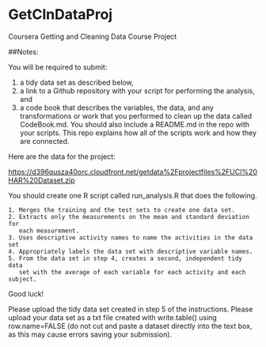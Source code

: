 # GetClnDataProj
Coursera  Getting and Cleaning Data Course Project

##Notes:



You will be required to submit: 

1) a tidy data set as described below, 
2) a link to a Github repository with your script for performing 
the analysis, and 
3) a code book that describes the variables, the data, and any transformations
or work that you performed to clean up the data called CodeBook.md. 
You should also include a README.md in the repo with your scripts. 
This repo explains how all of the scripts work and how they are connected. 

Here are the data for the project:

https://d396qusza40orc.cloudfront.net/getdata%2Fprojectfiles%2FUCI%20HAR%20Dataset.zip

 You should create one R script called run_analysis.R that does the following. 

    1. Merges the training and the test sets to create one data set.
    2. Extracts only the measurements on the mean and standard deviation for 
	   each measurement. 
    3. Uses descriptive activity names to name the activities in the data set
    4. Appropriately labels the data set with descriptive variable names. 
    5. From the data set in step 4, creates a second, independent tidy data 
	   set with the average of each variable for each activity and each subject.

Good luck!

Please upload the tidy data set created in step 5 of the instructions. Please 
upload your data set as a txt file created with write.table() using 
row.name=FALSE (do not cut and paste a dataset directly into the text box, as 
this may cause errors saving your submission).
